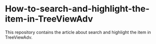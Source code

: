 # How-to-search-and-highlight-the-item-in-TreeViewAdv
This repository contains the article about search and highlight the item in TreeViewAdv.
